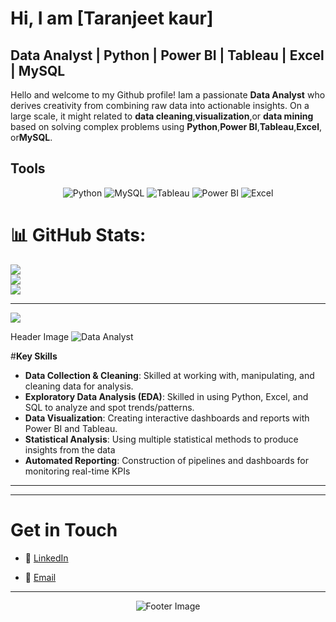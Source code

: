 # Hi, I am [Taranjeet kaur]
## Data Analyst | Python | Power BI | Tableau | Excel | MySQL

Hello and welcome to my Github profile! Iam a passionate **Data Analyst** who derives creativity from combining raw data into actionable insights. On a large scale, it might related
to **data cleaning**,**visualization**,or **data mining** based on solving complex problems using **Python**,**Power BI**,**Tableau**,**Excel**, or**MySQL**. 

##  **Tools**

<p align="center">
  <img src="https://img.shields.io/badge/Python-%2314354C.svg?style=for-the-badge&logo=python&logoColor=white" alt="Python" />
  <img src="https://img.shields.io/badge/MySQL-%2300f.svg?style=for-the-badge&logo=mysql&logoColor=white" alt="MySQL" />
  <img src="https://img.shields.io/badge/Tableau-E97627?style=for-the-badge&logo=Tableau&logoColor=white" alt="Tableau" />
  <img src="https://img.shields.io/badge/Power_BI-F2C811?style=for-the-badge&logo=Power-BI&logoColor=black" alt="Power BI" />
  <img src="https://img.shields.io/badge/Excel-217346?style=for-the-badge&logo=microsoft-excel&logoColor=white" alt="Excel" />
</p>

# 📊 GitHub Stats:
![](https://github-readme-stats.vercel.app/api?username=Taranjeet-lab&theme=dark&hide_border=false&include_all_commits=false&count_private=false)<br/>
![](https://github-readme-streak-stats.herokuapp.com/?user=Taranjeet-lab&theme=dark&hide_border=false)<br/>
![](https://github-readme-stats.vercel.app/api/top-langs/?username=Taranjeet-lab&theme=dark&hide_border=false&include_all_commits=false&count_private=false&layout=compact)

---
[![](https://visitcount.itsvg.in/api?id=Taranjeet-lab&icon=0&color=0)](https://visitcount.itsvg.in)

<!-- Proudly created with GPRM ( https://gprm.itsvg.in ) -->

Header Image
![Data Analyst](https://miro.medium.com/v2/resize:fit:1358/1*zg7cGYL7agzU08LNgVcc8w.gif?text=Data+Analytics+Journey)


#**Key Skills**
- **Data Collection & Cleaning**: Skilled at working with, manipulating, and cleaning data for analysis.
- **Exploratory Data Analysis (EDA)**: Skilled in using Python, Excel, and SQL to analyze and spot trends/patterns.
- **Data Visualization**: Creating interactive dashboards and reports with Power BI and Tableau.
- **Statistical Analysis**: Using multiple statistical methods to produce insights from the data
- **Automated Reporting**: Construction of pipelines and dashboards for monitoring real-time KPIs

---

-----
 
# **Get in Touch**
- 💼 [LinkedIn](https://www.linkedin.com/in/taranjeet-kaur-479/)
  
- 📧 [Email](tarnjeetk035@gmail.com)
 
-----
 
<!-- Footer Image -->
<p align="center">
  <img src="https://www.industryconnect.org/wp-content/uploads/2018/06/data-analyst.jpg?text=Let's+Connect+and+Collaborate!" alt="Footer Image" />
</p>
